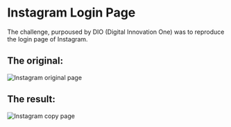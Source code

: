 # Instagram Login Page

The challenge, purpoused by DIO (Digital Innovation One) was to reproduce the login page of Instagram.

## The original:
<img src='assets/Instagram' alt='Instagram original page'>

## The result:
<img src='assets/Copygram' alt='Instagram copy page'>